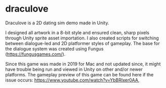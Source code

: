# draculove
Draculove is a 2D dating sim demo made in Unity.

I designed all artwork in a 8-bit style and ensured clean, sharp pixels through Unity sprite asset importation. I also created scripts for switching between dialogue-led and 2D platformer styles of gameplay. The base for the dialogue system was created using Fungus (https://fungusgames.com/).

Since this game was made in 2019 for Mac and not updated since, it might have trouble being run and viewed in Unity on other and/or newer platforms. The gameplay preview of this game can be found here if the issue occurs: https://www.youtube.com/watch?v=YbBRIxer0AA,
